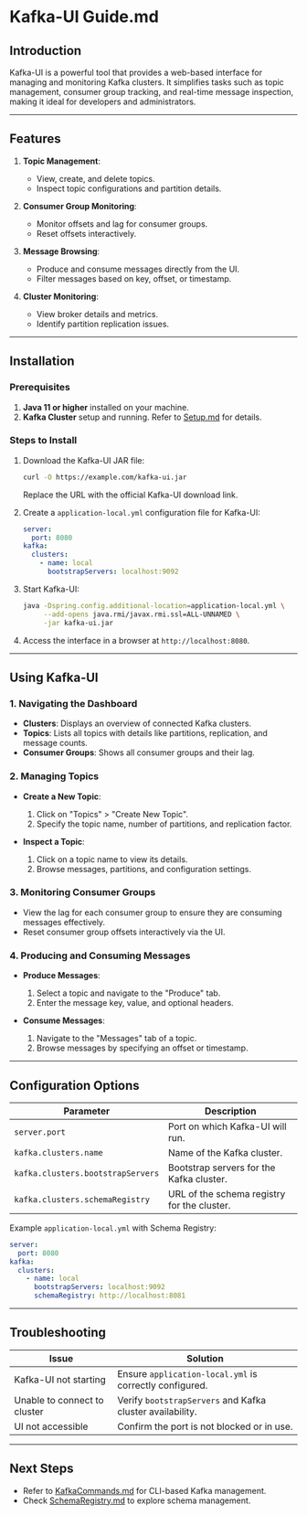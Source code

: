 # Kafka-UI Guide.md

## Introduction
Kafka-UI is a powerful tool that provides a web-based interface for managing and monitoring Kafka clusters. It simplifies tasks such as topic management, consumer group tracking, and real-time message inspection, making it ideal for developers and administrators.

---

## Features

1. **Topic Management**:
   - View, create, and delete topics.
   - Inspect topic configurations and partition details.

2. **Consumer Group Monitoring**:
   - Monitor offsets and lag for consumer groups.
   - Reset offsets interactively.

3. **Message Browsing**:
   - Produce and consume messages directly from the UI.
   - Filter messages based on key, offset, or timestamp.

4. **Cluster Monitoring**:
   - View broker details and metrics.
   - Identify partition replication issues.

---

## Installation

### Prerequisites
1. **Java 11 or higher** installed on your machine.
2. **Kafka Cluster** setup and running. Refer to [Setup.md](./Setup.md) for details.

### Steps to Install
1. Download the Kafka-UI JAR file:
   ```bash
   curl -O https://example.com/kafka-ui.jar
   ```
   Replace the URL with the official Kafka-UI download link.

2. Create a `application-local.yml` configuration file for Kafka-UI:
   ```yaml
   server:
     port: 8080
   kafka:
     clusters:
       - name: local
         bootstrapServers: localhost:9092
   ```

3. Start Kafka-UI:
   ```bash
   java -Dspring.config.additional-location=application-local.yml \
        --add-opens java.rmi/javax.rmi.ssl=ALL-UNNAMED \
        -jar kafka-ui.jar
   ```

4. Access the interface in a browser at `http://localhost:8080`.

---

## Using Kafka-UI

### 1. Navigating the Dashboard
- **Clusters**: Displays an overview of connected Kafka clusters.
- **Topics**: Lists all topics with details like partitions, replication, and message counts.
- **Consumer Groups**: Shows all consumer groups and their lag.

### 2. Managing Topics
- **Create a New Topic**:
  1. Click on "Topics" > "Create New Topic".
  2. Specify the topic name, number of partitions, and replication factor.

- **Inspect a Topic**:
  1. Click on a topic name to view its details.
  2. Browse messages, partitions, and configuration settings.

### 3. Monitoring Consumer Groups
- View the lag for each consumer group to ensure they are consuming messages effectively.
- Reset consumer group offsets interactively via the UI.

### 4. Producing and Consuming Messages
- **Produce Messages**:
  1. Select a topic and navigate to the "Produce" tab.
  2. Enter the message key, value, and optional headers.

- **Consume Messages**:
  1. Navigate to the "Messages" tab of a topic.
  2. Browse messages by specifying an offset or timestamp.

---

## Configuration Options

| Parameter                  | Description                                      |
|----------------------------|--------------------------------------------------|
| `server.port`              | Port on which Kafka-UI will run.                |
| `kafka.clusters.name`      | Name of the Kafka cluster.                      |
| `kafka.clusters.bootstrapServers` | Bootstrap servers for the Kafka cluster.    |
| `kafka.clusters.schemaRegistry`   | URL of the schema registry for the cluster. |

Example `application-local.yml` with Schema Registry:
```yaml
server:
  port: 8080
kafka:
  clusters:
    - name: local
      bootstrapServers: localhost:9092
      schemaRegistry: http://localhost:8081
```

---

## Troubleshooting

| Issue                        | Solution                                         |
|------------------------------|-------------------------------------------------|
| Kafka-UI not starting        | Ensure `application-local.yml` is correctly configured. |
| Unable to connect to cluster | Verify `bootstrapServers` and Kafka cluster availability. |
| UI not accessible            | Confirm the port is not blocked or in use.      |

---

## Next Steps
- Refer to [KafkaCommands.md](./KafkaCommands.md) for CLI-based Kafka management.
- Check [SchemaRegistry.md](./SchemaRegistry.md) to explore schema management.
